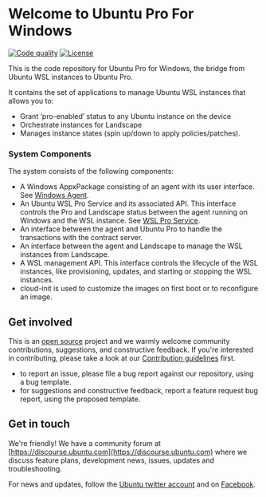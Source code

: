 # Welcome to Ubuntu Pro For Windows

[actions-image]: https://github.com/canonical/ubuntu-pro-for-windows/actions/workflows/qa.yaml/badge.svg?branch=main
[actions-url]: https://github.com/canonical/ubuntu-pro-for-windows/actions?query=branch%3Amain+event%3Apush

[license-image]: https://img.shields.io/badge/License-GPL3.0-blue.svg

[codecov-image]: https://codecov.io/gh/canonical/ubuntu-pro-for-windows/branch/master/graph/badge.svg
[codecov-url]: https://codecov.io/gh/canonical/ubuntu-pro-for-windows 

[goreport-image]: https://goreportcard.com/badge/github.com/canonical/ubuntu-pro-for-windows
[goreport-url]: https://goreportcard.com/report/github.com/canonical/ubuntu-pro-for-windows

[![Code quality][actions-image]][actions-url]
[![License][license-image]](LICENSE)

<!-- 
Disabled while the repo is private

[![Code coverage][codecov-image]][codecov-url]
[![Go Report Card][goreport-image]][goreport-url]
 -->

This is the code repository for Ubuntu Pro for Windows, the bridge from Ubuntu WSL instances to Ubuntu Pro.

It contains the set of applications to manage Ubuntu WSL instances that allows you to:

* Grant ‘pro-enabled’ status to any Ubuntu instance on the device
* Orchestrate instances for Landscape
* Manages instance states (spin up/down to apply policies/patches).

### System Components

The system consists of the following components:

* A Windows AppxPackage consisting of an agent with its user interface. See [Windows Agent](windows-agent/README.md).
* An Ubuntu WSL Pro Service and its associated API. This interface controls the Pro and Landscape status between the agent running on Windows and the WSL instance. See [WSL Pro Service](wsl-pro-service/README.md).
* An interface between the agent and Ubuntu Pro to handle the transactions with the contract server.
* An interface between the agent and Landscape to manage the WSL instances from Landscape.
* A WSL management API. This interface controls the lifecycle of the WSL instances, like provisioning, updates, and starting or stopping the WSL instances.
* cloud-init is used to customize the images on first boot or to reconfigure an image.

## Get involved

This is an [open source](LICENSE) project and we warmly welcome community contributions, suggestions, and constructive feedback. If you're interested in contributing, please take a look at our [Contribution guidelines](CONTRIBUTING.md) first.

- to report an issue, please file a bug report against our repository, using a bug template.
- for suggestions and constructive feedback, report a feature request bug report, using the proposed template.

## Get in touch

We're friendly! We have a community forum at [https://discourse.ubuntu.com](https://discourse.ubuntu.com) where we discuss feature plans, development news, issues, updates and troubleshooting.

For news and updates, follow the [Ubuntu twitter account](https://twitter.com/ubuntu) and on [Facebook](https://www.facebook.com/ubuntu).